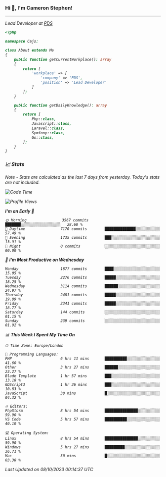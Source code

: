 ### Hi 👋, I'm Cameron Stephen!
<hr>
<p><em>Lead Developer at <a href="https://prindatasolutions.co.uk">PDS</a></p>


```php
<?php

namespace Cajs;

class About extends Me
{
    public function getCurrentWorkplace(): array
    {
        return [
            'workplace' => [
                'company' => 'PDS',
                'position' => 'Lead Developer'
            ]
        ];
    }

    public function getDailyKnowledge(): array
    {
        return [
            Php::class,
            Javascript::class,
            Laravel::class,
            Symfony::class,
            Go::class,
        ];
    }
}
```

### 📈 Stats
<p><em>Note - Stats are calculated as the last 7 days from yesterday. Today's stats are not included.</em></p>


<!--START_SECTION:waka-->
![Code Time](http://img.shields.io/badge/Code%20Time-3%2C573%20hrs%2058%20mins-blue)

![Profile Views](http://img.shields.io/badge/Profile%20Views-0-blue)

**I'm an Early 🐤** 

```text
🌞 Morning                3567 commits        ███████░░░░░░░░░░░░░░░░░░   28.60 % 
🌆 Daytime                7170 commits        ██████████████░░░░░░░░░░░   57.49 % 
🌃 Evening                1735 commits        ███░░░░░░░░░░░░░░░░░░░░░░   13.91 % 
🌙 Night                  0 commits           ░░░░░░░░░░░░░░░░░░░░░░░░░   00.00 % 
```
📅 **I'm Most Productive on Wednesday** 

```text
Monday                   1877 commits        ████░░░░░░░░░░░░░░░░░░░░░   15.05 % 
Tuesday                  2276 commits        █████░░░░░░░░░░░░░░░░░░░░   18.25 % 
Wednesday                3114 commits        ██████░░░░░░░░░░░░░░░░░░░   24.97 % 
Thursday                 2481 commits        █████░░░░░░░░░░░░░░░░░░░░   19.89 % 
Friday                   2341 commits        █████░░░░░░░░░░░░░░░░░░░░   18.77 % 
Saturday                 144 commits         ░░░░░░░░░░░░░░░░░░░░░░░░░   01.15 % 
Sunday                   239 commits         ░░░░░░░░░░░░░░░░░░░░░░░░░   01.92 % 
```


📊 **This Week I Spent My Time On** 

```text
🕑︎ Time Zone: Europe/London

💬 Programming Languages: 
PHP                      6 hrs 11 mins       ██████████░░░░░░░░░░░░░░░   41.60 % 
Other                    3 hrs 27 mins       ██████░░░░░░░░░░░░░░░░░░░   23.27 % 
Blade Template           1 hr 57 mins        ███░░░░░░░░░░░░░░░░░░░░░░   13.18 % 
GDScript3                1 hr 36 mins        ███░░░░░░░░░░░░░░░░░░░░░░   10.83 % 
JavaScript               38 mins             █░░░░░░░░░░░░░░░░░░░░░░░░   04.32 % 

🔥 Editors: 
PhpStorm                 8 hrs 54 mins       ███████████████░░░░░░░░░░   59.90 % 
VS Code                  5 hrs 57 mins       ██████████░░░░░░░░░░░░░░░   40.10 % 

💻 Operating System: 
Linux                    8 hrs 54 mins       ███████████████░░░░░░░░░░   59.90 % 
Windows                  5 hrs 27 mins       █████████░░░░░░░░░░░░░░░░   36.71 % 
Mac                      30 mins             █░░░░░░░░░░░░░░░░░░░░░░░░   03.38 % 
```


 Last Updated on 08/10/2023 00:14:37 UTC
<!--END_SECTION:waka-->
